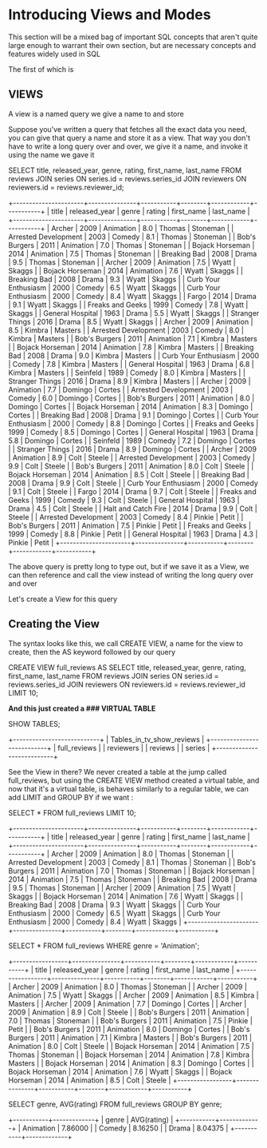 # Introducing Views and Modes 

This section will be a mixed bag of important SQL concepts that aren't quite large enough to warrant their own section, but are necessary concepts and features widely used in SQL 

The first of which is 

## VIEWS 

A view is a named query we give a name to and store

Suppose you've written a query that fetches all the exact data you need, you can give that query a name and store it as a view. That way you don't have to write a long query over and over, we give it a name, and invoke it using the name we gave it

SELECT title, released_year, genre, rating, first_name, last_name FROM reviews 
JOIN series ON series.id = reviews.series_id
JOIN reviewers ON reviewers.id = reviews.reviewer_id;

+----------------------+---------------+-----------+--------+------------+-----------+
| title                | released_year | genre     | rating | first_name | last_name |
+----------------------+---------------+-----------+--------+------------+-----------+
| Archer               |          2009 | Animation |    8.0 | Thomas     | Stoneman  |
| Arrested Development |          2003 | Comedy    |    8.1 | Thomas     | Stoneman  |
| Bob's Burgers        |          2011 | Animation |    7.0 | Thomas     | Stoneman  |
| Bojack Horseman      |          2014 | Animation |    7.5 | Thomas     | Stoneman  |
| Breaking Bad         |          2008 | Drama     |    9.5 | Thomas     | Stoneman  |
| Archer               |          2009 | Animation |    7.5 | Wyatt      | Skaggs    |
| Bojack Horseman      |          2014 | Animation |    7.6 | Wyatt      | Skaggs    |
| Breaking Bad         |          2008 | Drama     |    9.3 | Wyatt      | Skaggs    |
| Curb Your Enthusiasm |          2000 | Comedy    |    6.5 | Wyatt      | Skaggs    |
| Curb Your Enthusiasm |          2000 | Comedy    |    8.4 | Wyatt      | Skaggs    |
| Fargo                |          2014 | Drama     |    9.1 | Wyatt      | Skaggs    |
| Freaks and Geeks     |          1999 | Comedy    |    7.8 | Wyatt      | Skaggs    |
| General Hospital     |          1963 | Drama     |    5.5 | Wyatt      | Skaggs    |
| Stranger Things      |          2016 | Drama     |    8.5 | Wyatt      | Skaggs    |
| Archer               |          2009 | Animation |    8.5 | Kimbra     | Masters   |
| Arrested Development |          2003 | Comedy    |    8.0 | Kimbra     | Masters   |
| Bob's Burgers        |          2011 | Animation |    7.1 | Kimbra     | Masters   |
| Bojack Horseman      |          2014 | Animation |    7.8 | Kimbra     | Masters   |
| Breaking Bad         |          2008 | Drama     |    9.0 | Kimbra     | Masters   |
| Curb Your Enthusiasm |          2000 | Comedy    |    7.8 | Kimbra     | Masters   |
| General Hospital     |          1963 | Drama     |    6.8 | Kimbra     | Masters   |
| Seinfeld             |          1989 | Comedy    |    8.0 | Kimbra     | Masters   |
| Stranger Things      |          2016 | Drama     |    8.9 | Kimbra     | Masters   |
| Archer               |          2009 | Animation |    7.7 | Domingo    | Cortes    |
| Arrested Development |          2003 | Comedy    |    6.0 | Domingo    | Cortes    |
| Bob's Burgers        |          2011 | Animation |    8.0 | Domingo    | Cortes    |
| Bojack Horseman      |          2014 | Animation |    8.3 | Domingo    | Cortes    |
| Breaking Bad         |          2008 | Drama     |    9.1 | Domingo    | Cortes    |
| Curb Your Enthusiasm |          2000 | Comedy    |    8.8 | Domingo    | Cortes    |
| Freaks and Geeks     |          1999 | Comedy    |    8.5 | Domingo    | Cortes    |
| General Hospital     |          1963 | Drama     |    5.8 | Domingo    | Cortes    |
| Seinfeld             |          1989 | Comedy    |    7.2 | Domingo    | Cortes    |
| Stranger Things      |          2016 | Drama     |    8.9 | Domingo    | Cortes    |
| Archer               |          2009 | Animation |    8.9 | Colt       | Steele    |
| Arrested Development |          2003 | Comedy    |    9.9 | Colt       | Steele    |
| Bob's Burgers        |          2011 | Animation |    8.0 | Colt       | Steele    |
| Bojack Horseman      |          2014 | Animation |    8.5 | Colt       | Steele    |
| Breaking Bad         |          2008 | Drama     |    9.9 | Colt       | Steele    |
| Curb Your Enthusiasm |          2000 | Comedy    |    9.1 | Colt       | Steele    |
| Fargo                |          2014 | Drama     |    9.7 | Colt       | Steele    |
| Freaks and Geeks     |          1999 | Comedy    |    9.3 | Colt       | Steele    |
| General Hospital     |          1963 | Drama     |    4.5 | Colt       | Steele    |
| Halt and Catch Fire  |          2014 | Drama     |    9.9 | Colt       | Steele    |
| Arrested Development |          2003 | Comedy    |    8.4 | Pinkie     | Petit     |
| Bob's Burgers        |          2011 | Animation |    7.5 | Pinkie     | Petit     |
| Freaks and Geeks     |          1999 | Comedy    |    8.8 | Pinkie     | Petit     |
| General Hospital     |          1963 | Drama     |    4.3 | Pinkie     | Petit     |
+----------------------+---------------+-----------+--------+------------+-----------+


The above query is pretty long to type out, but if we save it as a View, we can then reference and call the view instead of writing the long query over and over 

Let's create a View for this query 

## Creating the View 

The syntax looks like this, we call CREATE VIEW, a name for the view to create, then the AS keyword followed by our query

CREATE VIEW full_reviews AS
SELECT title, released_year, genre, rating, first_name, last_name FROM reviews 
JOIN series ON series.id = reviews.series_id
JOIN reviewers ON reviewers.id = reviews.reviewer_id
LIMIT 10;

**And this just created a ### VIRTUAL TABLE**

SHOW TABLES;

+---------------------------+
| Tables_in_tv_show_reviews |
+---------------------------+
| full_reviews              |
| reviewers                 |
| reviews                   |
| series                    |
+---------------------------+

See the View in there? We never created a table at the jump called full_reviews, but using the CREATE VIEW method created a virtual table, and now that it's a virtual table, is behaves similarly to a regular table, we can add LIMIT and GROUP BY if we want :

SELECT * FROM full_reviews LIMIT 10;

+----------------------+---------------+-----------+--------+------------+-----------+
| title                | released_year | genre     | rating | first_name | last_name |
+----------------------+---------------+-----------+--------+------------+-----------+
| Archer               |          2009 | Animation |    8.0 | Thomas     | Stoneman  |
| Arrested Development |          2003 | Comedy    |    8.1 | Thomas     | Stoneman  |
| Bob's Burgers        |          2011 | Animation |    7.0 | Thomas     | Stoneman  |
| Bojack Horseman      |          2014 | Animation |    7.5 | Thomas     | Stoneman  |
| Breaking Bad         |          2008 | Drama     |    9.5 | Thomas     | Stoneman  |
| Archer               |          2009 | Animation |    7.5 | Wyatt      | Skaggs    |
| Bojack Horseman      |          2014 | Animation |    7.6 | Wyatt      | Skaggs    |
| Breaking Bad         |          2008 | Drama     |    9.3 | Wyatt      | Skaggs    |
| Curb Your Enthusiasm |          2000 | Comedy    |    6.5 | Wyatt      | Skaggs    |
| Curb Your Enthusiasm |          2000 | Comedy    |    8.4 | Wyatt      | Skaggs    |
+----------------------+---------------+-----------+--------+------------+-----------+

SELECT * FROM full_reviews WHERE genre = 'Animation';

+-----------------+---------------+-----------+--------+------------+-----------+
| title           | released_year | genre     | rating | first_name | last_name |
+-----------------+---------------+-----------+--------+------------+-----------+
| Archer          |          2009 | Animation |    8.0 | Thomas     | Stoneman  |
| Archer          |          2009 | Animation |    7.5 | Wyatt      | Skaggs    |
| Archer          |          2009 | Animation |    8.5 | Kimbra     | Masters   |
| Archer          |          2009 | Animation |    7.7 | Domingo    | Cortes    |
| Archer          |          2009 | Animation |    8.9 | Colt       | Steele    |
| Bob's Burgers   |          2011 | Animation |    7.0 | Thomas     | Stoneman  |
| Bob's Burgers   |          2011 | Animation |    7.5 | Pinkie     | Petit     |
| Bob's Burgers   |          2011 | Animation |    8.0 | Domingo    | Cortes    |
| Bob's Burgers   |          2011 | Animation |    7.1 | Kimbra     | Masters   |
| Bob's Burgers   |          2011 | Animation |    8.0 | Colt       | Steele    |
| Bojack Horseman |          2014 | Animation |    7.5 | Thomas     | Stoneman  |
| Bojack Horseman |          2014 | Animation |    7.8 | Kimbra     | Masters   |
| Bojack Horseman |          2014 | Animation |    8.3 | Domingo    | Cortes    |
| Bojack Horseman |          2014 | Animation |    7.6 | Wyatt      | Skaggs    |
| Bojack Horseman |          2014 | Animation |    8.5 | Colt       | Steele    |
+-----------------+---------------+-----------+--------+------------+-----------+

SELECT genre, AVG(rating) FROM full_reviews GROUP BY genre;

+-----------+-------------+
| genre     | AVG(rating) |
+-----------+-------------+
| Animation |     7.86000 |
| Comedy    |     8.16250 |
| Drama     |     8.04375 |
+-----------+-------------+
